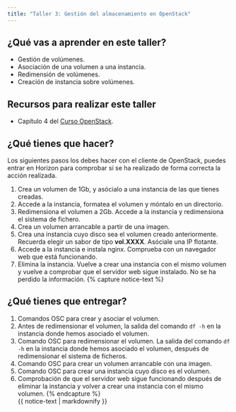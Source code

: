 ```yaml
---
title: "Taller 3: Gestión del almacenamiento en OpenStack"
---
```


## ¿Qué vas a aprender en este taller?

* Gestión de volúmenes.
* Asociación de una volumen a una instancia.
* Redimensión de volúmenes.
* Creación de instancia sobre volúmenes.

## Recursos para realizar este taller

* Capítulo 4 del [Curso OpenStack](https://github.com/josedom24/curso_openstack_ies).

## ¿Qué tienes que hacer?

Los siguientes pasos los debes hacer con el cliente de OpenStack, puedes entrar en Horizon para comprobar si se ha realizado de forma correcta la acción realizada.

1. Crea un volumen de 1Gb, y asócialo a una instancia de las que tienes creadas.
2. Accede a la instancia, formatea el volumen y móntalo en un directorio.
3. Redimensiona el volumen a 2Gb. Accede a la instancia y redimensiona el sistema de fichero.
4. Crea un volumen arrancable a partir de una imagen.
5. Crea una instancia cuyo disco sea el volumen creado anteriormente. Recuerda elegir un sabor de tipo **vol.XXXX**. Asóciale una IP flotante.
6. Accede a la instancia e instala nginx. Comprueba con un navegador web que está funcionando.
7. Elimina la instancia. Vuelve a crear una instancia con el mismo volumen y vuelve a comprobar que el servidor web sigue instalado. No se ha perdido la información.
{% capture notice-text %}
## ¿Qué tienes que entregar?

1. Comandos OSC para crear y asociar el volumen.
2. Antes de redimensionar el volumen, la salida del comando `df -h` en la instancia donde hemos asociado el volumen.
3. Comando OSC para redimensionar el volumen. La salida del comando `df -h` en la instancia donde hemos asociado el volumen, después de redimensionar el sistema de ficheros.
5. Comando OSC para crear un volumen arrancable con una imagen.
6. Comando OSC para crear una instancia cuyo disco es el volumen.
7. Comprobación de que el servidor web sigue funcionando después de eliminar la instancia y volver a crear una instancia con el mismo volumen.
{% endcapture %}<div class="notice--info">{{ notice-text | markdownify }}</div>
